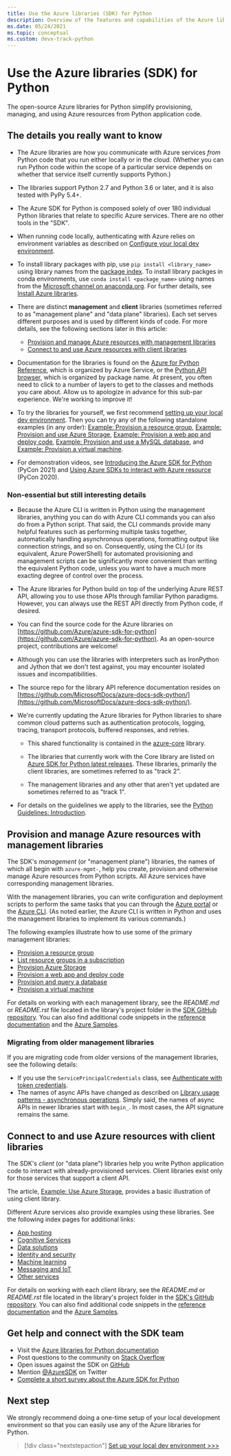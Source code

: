 ```yaml
---
title: Use the Azure libraries (SDK) for Python
description: Overview of the features and capabilities of the Azure libraries for Python that helps developers be more productive when provisioning, using, and managing Azure resources.
ms.date: 05/24/2021
ms.topic: conceptual
ms.custom: devx-track-python
---
```


# Use the Azure libraries (SDK) for Python

The open-source Azure libraries for Python simplify provisioning, managing, and using Azure resources from Python application code.

## The details you really want to know

- The Azure libraries are how you communicate with Azure services *from* Python code that you run either locally or in the cloud. (Whether you can run Python code within the scope of a particular service depends on whether that service itself currently supports Python.)

- The libraries support Python 2.7 and Python 3.6 or later, and it is also tested with PyPy 5.4+.

- The Azure SDK for Python is composed solely of over 180 individual Python libraries that relate to specific Azure services. There are no other tools in the "SDK".

- When running code locally, authenticating with Azure relies on environment variables as described on [Configure your local dev environment](configure-local-development-environment.md).

- To install library packages with pip, use `pip install <library_name>` using library names from the [package index](azure-sdk-library-package-index.md). To install library packges in conda environments, use `conda install <package_name>` using names from the [Microsoft channel on anaconda.org](https://anaconda.org/microsoft/repo). For further details, see [Install Azure libraries](azure-sdk-install.md).

- There are distinct **management** and **client** libraries (sometimes referred to as "management plane" and "data plane" libraries). Each set serves different purposes and is used by different kinds of code. For more details, see the following sections later in this article:
  - [Provision and manage Azure resources with management libraries](#provision-and-manage-azure-resources-with-management-libraries)
  - [Connect to and use Azure resources with client libraries](#connect-to-and-use-azure-resources-with-client-libraries)

- Documentation for the libraries is found on the [Azure for Python Reference](/python/api/overview/azure/), which is organized by Azure Service, or the [Python API browser](/python/api/), which is organized by package name. At present, you often need to click to a number of layers to get to the classes and methods you care about. Allow us to apologize in advance for this sub-par experience. We're working to improve it!

- To try the libraries for yourself, we first recommend [setting up your local dev environment](configure-local-development-environment.md). Then you can try any of the following standalone examples (in any order): [Example: Provision a resource group](azure-sdk-example-resource-group.md), [Example: Provision and use Azure Storage](azure-sdk-example-storage.md), [Example: Provision a web app and deploy code](azure-sdk-example-web-app.md), [Example: Provision and use a MySQL database](azure-sdk-example-database.md), and [Example: Provision a virtual machine](azure-sdk-example-virtual-machines.md).

- For demonstration videos, see <a href="https://www.youtube.com/watch?v=4xoJLCFP4_4" target="_blank">Introducing the Azure SDK for Python</a> (PyCon 2021) and <a href="https://www.youtube.com/watch?v=M1pVxItg2Mg&feature=youtu.be&ocid=AID3006292" target="_blank">Using Azure SDKs to interact with Azure resource</a> (PyCon 2020).

### Non-essential but still interesting details

- Because the Azure CLI is written in Python using the management libraries, anything you can do with Azure CLI commands you can also do from a Python script. That said, the CLI commands provide many helpful features such as performing multiple tasks together, automatically handling asynchronous operations, formatting output like connection strings, and so on. Consequently, using the CLI (or its equivalent, Azure PowerShell) for automated provisioning and management scripts can be significantly more convenient than writing the equivalent Python code, unless you want to have a much more exacting degree of control over the process.

- The Azure libraries for Python build on top of the underlying Azure REST API, allowing you to use those APIs through familiar Python paradigms. However, you can always use the REST API directly from Python code, if desired.

- You can find the source code for the Azure libraries on [https://github.com/Azure/azure-sdk-for-python](https://github.com/Azure/azure-sdk-for-python). As an open-source project, contributions are welcome!

- Although you can use the libraries with interpreters such as IronPython and Jython that we don't test against, you may encounter isolated issues and incompatibilities.

- The source repo for the library API reference documentation resides on [https://github.com/MicrosoftDocs/azure-docs-sdk-python/](https://github.com/MicrosoftDocs/azure-docs-sdk-python/).

- We're currently updating the Azure libraries for Python libraries to share common cloud patterns such as authentication protocols, logging, tracing, transport protocols, buffered responses, and retries.

  - This shared functionality is contained in the [azure-core](https://github.com/Azure/azure-sdk-for-python/tree/master/sdk/core/azure-core) library.

  - The libraries that currently work with the Core library are listed on [Azure SDK for Python latest releases](azure-sdk-library-package-index.md#libraries-using-azurecore). These libraries, primarily the client libraries, are sometimes referred to as "track 2".

  - The management libraries and any other that aren't yet updated are sometimes referred to as "track 1".

- For details on the guidelines we apply to the libraries, see the [Python Guidelines: Introduction](https://azure.github.io/azure-sdk/python_design.html#introduction).

## Provision and manage Azure resources with management libraries

The SDK's *management* (or "management plane") libraries, the names of which all begin with `azure-mgmt-`, help you create, provision and otherwise manage Azure resources from Python scripts. All Azure services have corresponding management libraries.

With the management libraries, you can write configuration and deployment scripts to perform the same tasks that you can through the [Azure portal](https://portal.azure.com) or the [Azure CLI](/cli/azure/install-azure-cli). (As noted earlier, the Azure CLI is written in Python and uses the management libraries to implement its various commands.)

The following examples illustrate how to use some of the primary management libraries:

- [Provision a resource group](azure-sdk-example-resource-group.md)
- [List resource groups in a subscription](azure-sdk-example-list-resource-groups.md)
- [Provision Azure Storage](azure-sdk-example-storage.md)
- [Provision a web app and deploy code](azure-sdk-example-web-app.md)
- [Provision and query a database](azure-sdk-example-database.md)
- [Provision a virtual machine](azure-sdk-example-virtual-machines.md)

For details on working with each management library, see the *README.md* or *README.rst* file located in the library's project folder in the [SDK GitHub repository](https://github.com/Azure/azure-sdk-for-python/tree/master/sdk). You can also find additional code snippets in the [reference documentation](/python/api) and the [Azure Samples](/samples/browse/?languages=python&term=Getting%20started%20-%20Managing).

### Migrating from older management libraries

If you are migrating code from older versions of the management libraries, see the following details:

- If you use the `ServicePrincipalCredentials` class, see [Authenticate with token credentials](azure-sdk-authenticate-service-principals.md#authenticate-with-token-credentials).
- The names of async APIs have changed as described on [Library usage patterns - asynchronous operations](azure-sdk-library-usage-patterns.md#asynchronous-operations). Simply said, the names of async APIs in newer libraries start with `begin_`. In most cases, the API signature remains the same.

## Connect to and use Azure resources with client libraries

The SDK's *client* (or "data plane") libraries help you write Python application code to interact with already-provisioned services. Client libraries exist only for those services that support a client API.

The article, [Example: Use Azure Storage](azure-sdk-example-storage-use.md), provides a basic illustration of using client library.

Different Azure services also provide examples using these libraries. See the following index pages for additional links:

- [App hosting](quickstarts-app-hosting.md)
- [Cognitive Services](quickstarts-cognitive-services.md)
- [Data solutions](quickstarts-data-solutions.md)
- [Identity and security](quickstarts-identity-security.md)
- [Machine learning](quickstarts-machine-learning.md)
- [Messaging and IoT](quickstarts-messaging-iot.md)
- [Other services](quickstarts-other-services.md)

For details on working with each client library, see the *README.md* or *README.rst* file located in the library's project folder in the [SDK's GitHub repository](https://github.com/Azure/azure-sdk-for-python/tree/master/sdk). You can also find additional code snippets in the [reference documentation](/python/api) and the [Azure Samples](/samples/browse/?languages=python&products=azure).

## Get help and connect with the SDK team

- Visit the [Azure libraries for Python documentation](https://aka.ms/python-docs)
- Post questions to the community on [Stack Overflow](https://stackoverflow.com/questions/tagged/azure-sdk-python)
- Open issues against the SDK on [GitHub](https://github.com/Azure/azure-sdk-for-python/issues)
- Mention [@AzureSDK](https://twitter.com/AzureSdk/) on Twitter
- [Complete a short survey about the Azure SDK for Python](https://microsoft.qualtrics.com/jfe/form/SV_bNFX0HECjzPWMiG?Q_CHL=docs)

## Next step

We strongly recommend doing a one-time setup of your local development environment so that you can easily use any of the Azure libraries for Python.

> [!div class="nextstepaction"]
> [Set up your local dev environment >>>](configure-local-development-environment.md)
